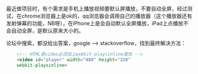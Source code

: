 最近做项目时，有个需求是手机上播放视频要默认屏播放，不要自动全屏，经过测试，在chrome浏览器上是ok的，qq浏览器会调用自己的播放器（这个播放器还有发射弹幕的功能，NB呀），在iPhone上是会自动默认全屏播放，iPad上点播放不会自动全屏，是默认原来大小的。

论坛中搜索，都没给出答案，google —> stackoverflow，找到最终解决方法：

``` html
	<!-- HTML里video必须加上webkit-playsinline属性 -->
    <video id="player" width="480" height="320" 
    webkit-playsinline>
```
